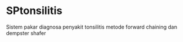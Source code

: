 # SPtonsilitis
Sistem pakar diagnosa penyakit tonsilitis metode forward chaining dan dempster shafer
